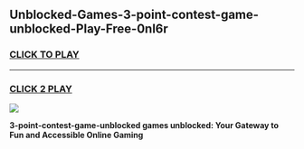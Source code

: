 
## Unblocked-Games-3-point-contest-game-unblocked-Play-Free-0nl6r
<h3>
<a href="https://premium76.site?title=3-point-contest-game-unblocked&ref=20M">CLICK TO PLAY</a></h3>
<hr>

<h3>
<a href="https://premium76.site?title=3-point-contest-game-unblocked&ref=20M">CLICK 2 PLAY</a>
  
</h3>

<a href="https://premium76.site?title=3-point-contest-game-unblocked&ref=19M"><img src="https://clearcache.store/games.png"></a>


**3-point-contest-game-unblocked games unblocked: Your Gateway to Fun and Accessible Online Gaming**
